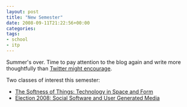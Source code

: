 ```yaml
---
layout: post
title: "New Semester"
date: 2008-09-11T21:22:56+00:00
categories:
tags:
- school
- itp
---
```

Summer's over. Time to pay attention to the blog again and write more thoughtfully than [Twitter might encourage](http://twitter.com/amitsnyderman).

Two classes of interest this semester:

* [The Softness of Things: Technology in Space and Form](http://itp.nyu.edu/softness/2008/softness.html)
* [Election 2008: Social Software and User Generated Media](http://its.nyu.edu/election)

